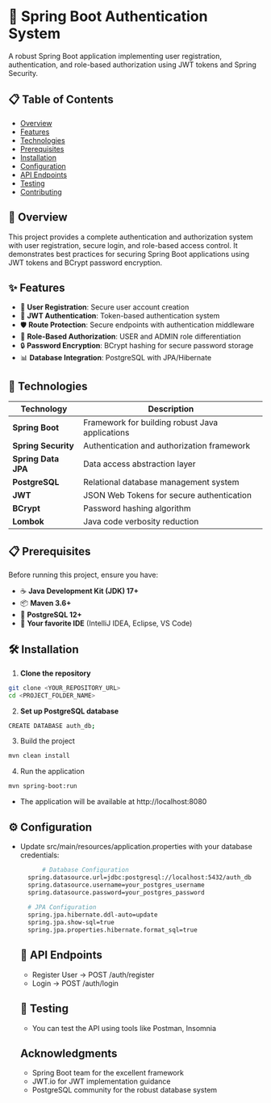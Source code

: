 # 🔐 Spring Boot Authentication System

A robust Spring Boot application implementing user registration, authentication, and role-based authorization using JWT tokens and Spring Security.

## 📋 Table of Contents

- [Overview](#overview)
- [Features](#features)
- [Technologies](#technologies)
- [Prerequisites](#prerequisites)
- [Installation](#installation)
- [Configuration](#configuration)
- [API Endpoints](#api-endpoints)
- [Testing](#testing)
- [Contributing](#contributing)

## 🎯 Overview

This project provides a complete authentication and authorization system with user registration, secure login, and role-based access control. It demonstrates best practices for securing Spring Boot applications using JWT tokens and BCrypt password encryption.

## ✨ Features

- 🔐 **User Registration**: Secure user account creation
- 🎫 **JWT Authentication**: Token-based authentication system
- 🛡️ **Route Protection**: Secure endpoints with authentication middleware
- 👥 **Role-Based Authorization**: USER and ADMIN role differentiation
- 🔒 **Password Encryption**: BCrypt hashing for secure password storage
- 📊 **Database Integration**: PostgreSQL with JPA/Hibernate

## 🚀 Technologies

| Technology | Description |
|-----------|-------------|
| **Spring Boot** | Framework for building robust Java applications |
| **Spring Security** | Authentication and authorization framework |
| **Spring Data JPA** | Data access abstraction layer |
| **PostgreSQL** | Relational database management system |
| **JWT** | JSON Web Tokens for secure authentication |
| **BCrypt** | Password hashing algorithm |
| **Lombok** | Java code verbosity reduction |

## 📋 Prerequisites

Before running this project, ensure you have:

- ☕ **Java Development Kit (JDK) 17+**
- 📦 **Maven 3.6+**
- 🐘 **PostgreSQL 12+**
- 🔧 **Your favorite IDE** (IntelliJ IDEA, Eclipse, VS Code)

## 🛠️ Installation

1. **Clone the repository**
  ```bash
  git clone <YOUR_REPOSITORY_URL>
  cd <PROJECT_FOLDER_NAME>
```

2. **Set up PostgreSQL database**
```bash
CREATE DATABASE auth_db;
```

3. Build the project
```bash
mvn clean install
```

4. Run the application
```bash
mvn spring-boot:run
```

- The application will be available at http://localhost:8080

## ⚙️ Configuration
- Update src/main/resources/application.properties with your database credentials:
  ```bash
        # Database Configuration
    spring.datasource.url=jdbc:postgresql://localhost:5432/auth_db
    spring.datasource.username=your_postgres_username
    spring.datasource.password=your_postgres_password
    
    # JPA Configuration
    spring.jpa.hibernate.ddl-auto=update
    spring.jpa.show-sql=true
    spring.jpa.properties.hibernate.format_sql=true
  ```

  ## 🔌 API Endpoints
  - Register User -> POST /auth/register
  - Login -> POST /auth/login
 
  ## 🧪 Testing
  - You can test the API using tools like Postman, Insomnia
 
  ## Acknowledgments
  - Spring Boot team for the excellent framework
  - JWT.io for JWT implementation guidance
  - PostgreSQL community for the robust database system
